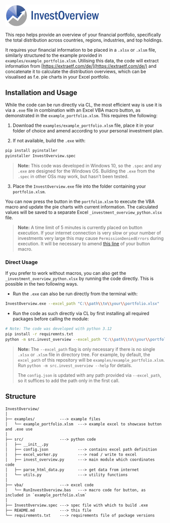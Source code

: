 <img src="./images/logo_with_text.png" alt="InvestOverview Logo" width="300"/>

This repo helps provide an overview of your financial portfolio, specifically 
the total distribution across countries, regions, industries,
and top holdings.

It requires your financial information to be placed in a `.xlsx` or `.xlsm` file,
similarly structured to the example provided in `examples/example_portfolio.xlsm`.
Utilising this data, the code will extract information
from [https://extraetf.com/de/](https://extraetf.com/de/) and concatenate it to
calculate the distribution overviews, which can be visualised as f.e. pie charts
in your Excel portfolio.

## Installation and Usage

While the code can be run directly via CL, the most efficient way is use it
is via a `.exe` file in combination with an Excel VBA macro button, as
demonstrated in the `example_portfolio.xlsm`. This requires the following:

1. Download the `examples/example_portfolio.xlsm` file, place it in your folder of
choice and amend according to your personal investment plan.

2. If not available, build the `.exe` with:
```bash
pip install pyinstaller
pyinstaller InvestOverview.spec
```
> **Note:** This code was developed in Windows 10, so the `.spec` and any `.exe` are
> designed for the Windows OS. Building the `.exe` from the `.spec` in other OSs
> may work, but hasn't been tested.

3. Place the `InvestOverview.exe` file into the folder containing your `portfolio.xlsm`.

You can now press the button in the `portfolio.xlsm` to execute the VBA macro and
update the pie charts with current information. The calculated values will be saved
to a separate Excel `_investment_overview_python.xlsx` file.

> **Note:** A time limit of 5 minutes is currently placed on button execution.
> If your internet connection is very slow or your number of investments very
> large this may cause `PermissionDeniedErrors` during execution.
> It will be necessary to amend [this line](https://github.com/emvollmer/InvestOverview/blob/main/vba/RunInvestOverview.bas#L45)
> of your button macro.

### Direct Usage

If you prefer to work without macros, you can also get the `_investment_overview_python.xlsx`
by running the code directly. This is possible in the two following ways.

- Run the `.exe` can also be run directly from the terminal with:
```bash
InvestOverview.exe --excel_path "C:\\path\\to\\your\\portfolio.xlsx"
```
- Run the code as such directly via CL by first installing all required packages
before calling the module:
```bash
# Note: The code was developed with python 3.12
pip install -r requiremnts.txt
python -m src.invest_overview --excel_path "C:\\path\\to\\your\\portfolio.xlsx"
```
> **Note:** The `--excel_path` flag is only necessary if there is no single `.xlsx` or `.xlsm`
> file in directory tree. For example, by default, the `excel_path` of this repository
> will be `examples/example_portfolio.xlsm`. Run `python -m src.invest_overview --help` for
> details.
> 
> The `config.json` is updated with any path provided via `--excel_path`, so it suffices to add
> the path only in the first call.

## Structure
```
InvestOverview/
│
├── examples/           ---> example files
│   └── example_portfolio.xlsm  ---> example excel to showcase button and .exe use
│
├── src/                ---> python code
│   ├── __init__.py
│   ├── config.json             ---> contains excel path definition
│   ├── excel_worker.py         ---> read / write to excel
│   ├── invest_overview.py      ---> main module which coordinates code
│   ├── parse_html_data.py      ---> get data from internet
│   └── utils.py                ---> utility functions
│
├── vba/                ---> excel code
│   └── RunInvestOverview.bas   ---> macro code for button, as included in `example_portfolio.xlsm`
│
├── InvestOverview.spec ---> spec file with which to build .exe
├── README.md           ---> this file
└── requirements.txt    ---> requirements file of package versions
```
